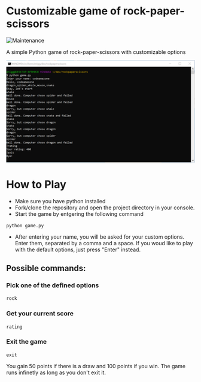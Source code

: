 # Customizable game of rock-paper-scissors

![Maintenance](https://img.shields.io/badge/Maintained%3F-yes-green.svg)

A simple Python game of rock-paper-scissors with customizable options

![screenshot](img/rps_game.PNG)

# How to Play

- Make sure you have python installed
- Fork/clone the repository and open the project directory in your console.
- Start the game by entgering the following command

```
python game.py
```

- After entering your name, you will be asked for your custom options. Enter them, separated by a comma and a space. If you woud like to play with the default options, just press "Enter" instead.

## Possible commands:

### Pick one of the defined options

```
rock
```

### Get your current score

```
rating
```

### Exit the game

```
exit
```

You gain 50 points if there is a draw and 100 points if you win.
The game runs infinetly as long as you don't exit it.
